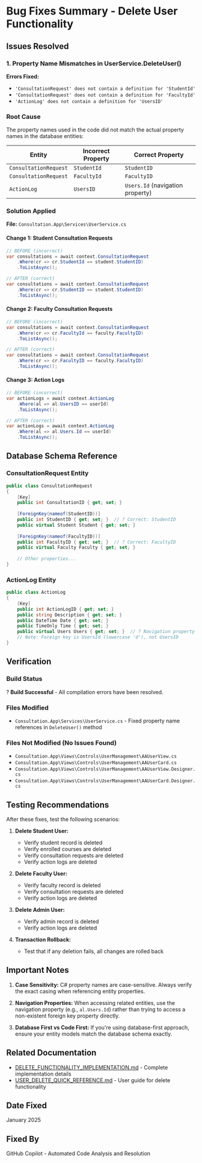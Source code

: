 # Bug Fixes Summary - Delete User Functionality

## Issues Resolved

### 1. Property Name Mismatches in UserService.DeleteUser()

**Errors Fixed:**
- `'ConsultationRequest' does not contain a definition for 'StudentId'`
- `'ConsultationRequest' does not contain a definition for 'FacultyId'`
- `'ActionLog' does not contain a definition for 'UsersID'`

### Root Cause
The property names used in the code did not match the actual property names in the database entities:

| Entity | Incorrect Property | Correct Property |
|--------|-------------------|------------------|
| `ConsultationRequest` | `StudentId` | `StudentID` |
| `ConsultationRequest` | `FacultyId` | `FacultyID` |
| `ActionLog` | `UsersID` | `Users.Id` (navigation property) |

### Solution Applied

**File:** `Consultation.App\Services\UserService.cs`

#### Change 1: Student Consultation Requests
```csharp
// BEFORE (incorrect)
var consultations = await context.ConsultationRequest
    .Where(cr => cr.StudentId == student.StudentID)
    .ToListAsync();

// AFTER (correct)
var consultations = await context.ConsultationRequest
    .Where(cr => cr.StudentID == student.StudentID)
    .ToListAsync();
```

#### Change 2: Faculty Consultation Requests
```csharp
// BEFORE (incorrect)
var consultations = await context.ConsultationRequest
    .Where(cr => cr.FacultyId == faculty.FacultyID)
    .ToListAsync();

// AFTER (correct)
var consultations = await context.ConsultationRequest
    .Where(cr => cr.FacultyID == faculty.FacultyID)
    .ToListAsync();
```

#### Change 3: Action Logs
```csharp
// BEFORE (incorrect)
var actionLogs = await context.ActionLog
    .Where(al => al.UsersID == userId)
    .ToListAsync();

// AFTER (correct)
var actionLogs = await context.ActionLog
    .Where(al => al.Users.Id == userId)
    .ToListAsync();
```

## Database Schema Reference

### ConsultationRequest Entity
```csharp
public class ConsultationRequest
{
    [Key]
    public int ConsultationID { get; set; }
    
    [ForeignKey(nameof(StudentID))]
    public int StudentID { get; set; }  // ? Correct: StudentID
    public virtual Student Student { get; set; }
    
    [ForeignKey(nameof(FacultyID))]
    public int FacultyID { get; set; }  // ? Correct: FacultyID
    public virtual Faculty Faculty { get; set; }
    
    // Other properties...
}
```

### ActionLog Entity
```csharp
public class ActionLog
{
    [Key]
    public int ActionLogID { get; set; }
    public string Description { get; set; }
    public DateTime Date { get; set; }
    public TimeOnly Time { get; set; }
    public virtual Users Users { get; set; }  // ? Navigation property
    // Note: Foreign key is UsersId (lowercase 'd'), not UsersID
}
```

## Verification

### Build Status
? **Build Successful** - All compilation errors have been resolved.

### Files Modified
- `Consultation.App\Services\UserService.cs` - Fixed property name references in `DeleteUser()` method

### Files Not Modified (No Issues Found)
- `Consultation.App\Views\Controls\UserManagement\AAUserView.cs`
- `Consultation.App\Views\Controls\UserManagement\AAUserCard.cs`
- `Consultation.App\Views\Controls\UserManagement\AAUserView.Designer.cs`
- `Consultation.App\Views\Controls\UserManagement\AAUserCard.Designer.cs`

## Testing Recommendations

After these fixes, test the following scenarios:

1. **Delete Student User:**
   - Verify student record is deleted
   - Verify enrolled courses are deleted
   - Verify consultation requests are deleted
   - Verify action logs are deleted

2. **Delete Faculty User:**
   - Verify faculty record is deleted
   - Verify consultation requests are deleted
   - Verify action logs are deleted

3. **Delete Admin User:**
   - Verify admin record is deleted
   - Verify action logs are deleted

4. **Transaction Rollback:**
   - Test that if any deletion fails, all changes are rolled back

## Important Notes

1. **Case Sensitivity:** C# property names are case-sensitive. Always verify the exact casing when referencing entity properties.

2. **Navigation Properties:** When accessing related entities, use the navigation property (e.g., `al.Users.Id`) rather than trying to access a non-existent foreign key property directly.

3. **Database First vs Code First:** If you're using database-first approach, ensure your entity models match the database schema exactly.

## Related Documentation

- [DELETE_FUNCTIONALITY_IMPLEMENTATION.md](./DELETE_FUNCTIONALITY_IMPLEMENTATION.md) - Complete implementation details
- [USER_DELETE_QUICK_REFERENCE.md](./USER_DELETE_QUICK_REFERENCE.md) - User guide for delete functionality

## Date Fixed
January 2025

## Fixed By
GitHub Copilot - Automated Code Analysis and Resolution
